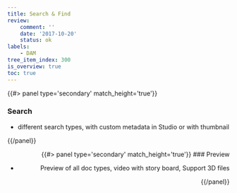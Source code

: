 ```yaml
---
title: Search & Find
review:
    comment: ''
    date: '2017-10-20'
    status: ok
labels:
    - DAM
tree_item_index: 300
is_overview: true
toc: true
---
```


<div class="row" data-equalizer data-equalize-on="medium">
<div class="column medium-12">
{{#> panel type='secondary' match_height='true'}}

### Search

- different search types, with custom metadata in Studio or with thumbnail

{{/panel}}
</div>


<div class="column medium-12" align='right'>
{{#> panel type='secondary' match_height='true'}}
### Preview

- Preview of all doc types, video with story board, Support 3D files

{{/panel}}
</div>
</div>
